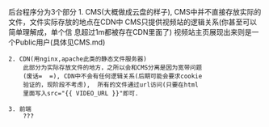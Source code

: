 后台程序分为3个部分
    1. CMS(大概做成云盘的样子),
        CMS中并不直接存放实际的文件，文件实际存放的地点在CDN中
        CMS只提供视频站的逻辑关系(你甚至可以简单理解成，单个信
        息超过1m都被存在CDN里面了)
        视频站主页展现出来则是一个Public用户(具体见CMS.md)

    2. CDN(用nginx,apache此类的静态文件服务器)
        此部分为实际存放文件的地方，之所以会和CMS分离是因为宽带问题
        (废话=  =), CDN中不会有任何逻辑关系(后期可能会要求cookie
        验证的，现阶段不考虑),  所有的文件通过url访问(只要在html
        里面写入src="{{ VIDEO_URL }}"即可.

    3. 前端
        ???


